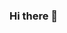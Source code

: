 ### Hi there 👋

<!--
**michaelserdar/michaelserdar** is a ✨ _special_ ✨ repository because its `README.md` (this file) appears on your GitHub profile.

Here are some ideas to get you started:


- 🌱 I’m currently studing Computer Science and I am looking forward to learning through projects and collaboration 
- 👯 I’m looking to collaborate on beginner level projects 
- 🤔 I’m looking for help with ... career advice and feedback on my future projects
-
- 
- ⚡ Fun fact: ... I have been a chef for the last 18 years and I am looking forward to starting a new career 
-->
